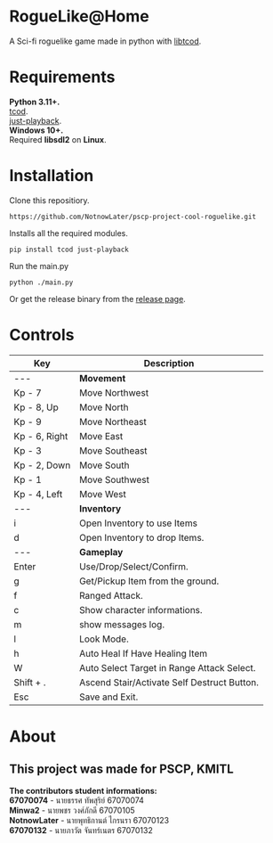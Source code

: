# RogueLike@Home
A Sci-fi roguelike game made in python with [libtcod](https://github.com/libtcod/python-tcod).

# Requirements
**Python 3.11+.**<br/>
[tcod](https://github.com/libtcod/python-tcod).<br/>
[just-playback](https://github.com/cheofusi/just_playback).<br/>
**Windows 10+.**<br/>
Required **libsdl2** on **Linux**.

# Installation
Clone this repositiory.
```
https://github.com/NotnowLater/pscp-project-cool-roguelike.git
```
Installs all the required modules.
```
pip install tcod just-playback
```
Run the main.py
```
python ./main.py
```
Or get the release binary from the [release page](https://github.com/NotnowLater/pscp-project-cool-roguelike/releases).

# Controls
|**Key**|**Description**|
|---|---|
|---|**Movement**|
|Kp - 7|Move Northwest|
|Kp - 8, Up|Move North|
|Kp - 9|Move Northeast|
|Kp - 6, Right|Move East|
|Kp - 3|Move Southeast|
|Kp - 2, Down|Move South|
|Kp - 1|Move Southwest|
|Kp - 4, Left|Move West|
|---|**Inventory**|
|i|Open Inventory to use Items|
|d|Open Inventory to drop Items.|
|---|**Gameplay**|
|Enter|Use/Drop/Select/Confirm.|
|g|Get/Pickup Item from the ground.|
|f|Ranged Attack.|
|c|Show character informations.|
|m|show messages log.|
|l|Look Mode.|
|h| Auto Heal If Have Healing Item|
|W|Auto Select Target in Range Attack Select.|
|Shift + .|Ascend Stair/Activate Self Destruct Button.|
|Esc|Save and Exit.|

# About<br/>
## This project was made for PSCP, KMITL<br/>
**The contributors student informations:**<br/>
**67070074** - นายธรรศ ทัพสุริย์ 67070074<br/>
**Minwa2** - นายพชร วงศ์ภักดี 67070105<br/>
**NotnowLater** - นายพุทธิกานต์ ไกรนรา 67070123<br/>
**67070132** - นายภาวัต จันทร์เนตร 67070132<br/>
